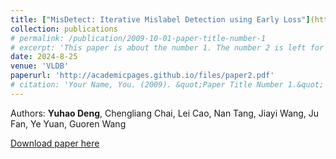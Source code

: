 ```yaml
---
title: ["MisDetect: Iterative Mislabel Detection using Early Loss"](http://academicpages.github.io/files/paper1.pdf)
collection: publications
# permalink: /publication/2009-10-01-paper-title-number-1
# excerpt: 'This paper is about the number 1. The number 2 is left for future work.'
date: 2024-8-25
venue: 'VLDB'
paperurl: 'http://academicpages.github.io/files/paper2.pdf'
# citation: 'Your Name, You. (2009). &quot;Paper Title Number 1.&quot; <i>Journal 1</i>. 1(1).'
---
```

<!-- This paper is about the number 1. The number 2 is left for future work. -->

Authors: **Yuhao Deng**, Chengliang Chai, Lei Cao, Nan Tang, Jiayi Wang, Ju Fan, Ye Yuan, Guoren Wang


[Download paper here](http://academicpages.github.io/files/paper1.pdf)


<!-- Recommended citation: Your Name, You. (2009). "Paper Title Number 1." <i>Journal 1</i>. 1(1). -->

